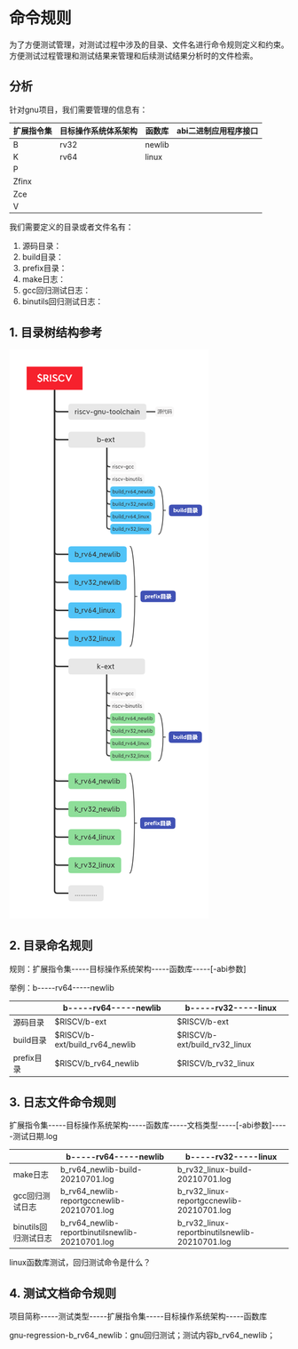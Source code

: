 # 命令规则

为了方便测试管理，对测试过程中涉及的目录、文件名进行命令规则定义和约束。方便测试过程管理和测试结果来管理和后续测试结果分析时的文件检索。



## 分析

针对gnu项目，我们需要管理的信息有：

| 扩展指令集 | 目标操作系统体系架构 | 函数库 | abi二进制应用程序接口 |
| ---------- | -------------------- | ------ | --------------------- |
| B          | rv32                 | newlib |                       |
| K          | rv64                 | linux  |                       |
| P          |                      |        |                       |
| Zfinx      |                      |        |                       |
| Zce        |                      |        |                       |
| V          |                      |        |                       |



我们需要定义的目录或者文件名有：

1. 源码目录：
2. build目录：
3. prefix目录：
4. make日志：
5. gcc回归测试日志：
6. binutils回归测试日志：



## 1. 目录树结构参考

![](images/directory.png)



## 2. 目录命名规则

规则：扩展指令集-----目标操作系统架构-----函数库-----[-abi参数]

举例：b-----rv64-----newlib

|            | b-----rv64-----newlib          | b-----rv32-----linux          |
| ---------- | ------------------------------ | ----------------------------- |
| 源码目录   | $RISCV/b-ext                   | $RISCV/b-ext                  |
| build目录  | $RISCV/b-ext/build_rv64_newlib | $RISCV/b-ext/build_rv32_linux |
| prefix目录 | $RISCV/b_rv64_newlib           | $RISCV/b_rv32_linux           |



## 3. 日志文件命令规则

扩展指令集-----目标操作系统架构-----函数库-----文档类型-----[-abi参数]-----测试日期.log

|                      | b-----rv64-----newlib                           | b-----rv32-----linux                           |
| -------------------- | ----------------------------------------------- | ---------------------------------------------- |
| make日志             | b_rv64_newlib-build-20210701.log                | b_rv32_linux-build-20210701.log                |
| gcc回归测试日志      | b_rv64_newlib-reportgccnewlib-20210701.log      | b_rv32_linux-reportgccnewlib-20210701.log      |
| binutils回归测试日志 | b_rv64_newlib-reportbinutilsnewlib-20210701.log | b_rv32_linux-reportbinutilsnewlib-20210701.log |

linux函数库测试，回归测试命令是什么？



## 4. 测试文档命令规则

项目简称-----测试类型-----扩展指令集-----目标操作系统架构-----函数库

gnu-regression-b_rv64_newlib：gnu回归测试；测试内容b_rv64_newlib；